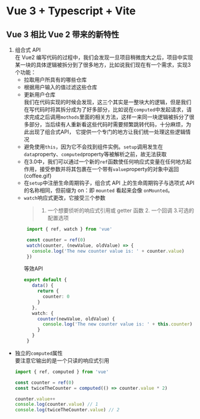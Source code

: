 # Vue 3 + Typescript + Vite

## Vue 3 相比 Vue 2 带来的新特性  

1. 组合式 API  
   在 Vue2 编写代码的过程中，我们会发现一旦项目稍微庞大之后，项目中实现某一块的具体逻辑被拆分到了很多地方，比如说我们现在有一个需求，实现3个功能：  
   - 拉取用户所具有的哪些仓库  
   - 根据用户输入的值过滤这些仓库  
   - 更新用户仓库  
   我们在代码实现的时候会发现，这三个其实是一整块大的逻辑，但是我们在写代码时将其拆分成为了好多部分，比如说在``computed``中发起请求，请求完成之后调用``mothods``里面的相关方法，这样一来同一块逻辑被拆分了很多部分，当后续有人重新看这些代码时需要频繁跳转代码，十分麻烦，为此出现了组合式API， 它提供一个专门的地方让我们统一处理这些逻辑情况  
   - 避免使用``this``，因为它不会找到组件实例。``setup``调用发生在``data``property、``computed``property等被解析之前，故无法获取  
   - 在3.0中，我们可以通过一个新的``ref``函数使任何响应式变量在任何地方起作用，接受参数并将其包裹在一个带有``value``property的对象中返回(coffee.gif)  
   - 在``setup``中注册生命周期钩子，组合式 API 上的生命周期钩子与选项式 API 的名称相同，但前缀为 on：即 ``mounted`` 看起来会像 ``onMounted``。  
   - ``watch``响应式更改，它接受三个参数
     > 1. 一个想要侦听的响应式引用或 getter 函数 2. 一个回调 3.可选的配置选项  
     ```typescript
      import { ref, watch } from 'vue'

      const counter = ref(0)
      watch(counter, (newValue, oldValue) => {
        console.log('The new counter value is: ' + counter.value)
      })
     ```  
     等效API  
     ```typescript  
     export default {
        data() {
          return {
            counter: 0
          }
        },
        watch: {
          counter(newValue, oldValue) {
            console.log('The new counter value is: ' + this.counter)
          }
        }
      }
     ```  
  - 独立的``computed``属性  
    要注意它输出的是一个只读的响应式引用  
    ```typescript
    import { ref, computed } from 'vue'

    const counter = ref(0)
    const twiceTheCounter = computed(() => counter.value * 2)

    counter.value++
    console.log(counter.value) // 1
    console.log(twiceTheCounter.value) // 2
    ```

